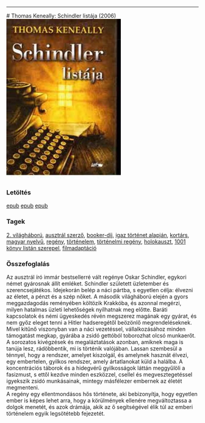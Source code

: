 <hr/>
# <a name="id_318">Thomas Keneally: Schindler listája (2006)</a>
<img src="https://github.com/BercziSandor/calibre_lib/raw/main/main/Keneally%2C%20Thomas/Schindler%20listaja%20%28318%29/cover.jpg" alt="cover" width="300"/>

### Letöltés
[epub](https://github.com/BercziSandor/calibre_lib/raw/main/main/Keneally%2C%20Thomas/Schindler%20listaja%20%28318%29/Schindler%20listaja%20-%20Keneally%2C%20Thomas%20%28Case%20Conflict%29.epub) 
 [epub](https://github.com/BercziSandor/calibre_lib/raw/main/main/Keneally%2C%20Thomas/Schindler%20listaja%20%28318%29/Schindler%20listaja%20-%20Keneally%2C%20Thomas.epub) 
 [epub](https://github.com/BercziSandor/calibre_lib/raw/main/main/Keneally%2C%20Thomas/Schindler%20listaja%20%28318%29/Schindler%20listaja%20-%20Thomas%20Keneally.epub)

### Tagek
[2. világháború](https://github.com/berczisandor/calibre_lib/blob/main/main/_tags/2.%20vil%c3%a1gh%c3%a1bor%c3%ba.md), [ausztrál szerző](https://github.com/berczisandor/calibre_lib/blob/main/main/_tags/ausztr%c3%a1l%20szerz%c5%91.md), [booker-díj](https://github.com/berczisandor/calibre_lib/blob/main/main/_tags/booker-d%c3%adj.md), [igaz történet alapján](https://github.com/berczisandor/calibre_lib/blob/main/main/_tags/igaz%20t%c3%b6rt%c3%a9net%20alapj%c3%a1n.md), [kortárs](https://github.com/berczisandor/calibre_lib/blob/main/main/_tags/kort%c3%a1rs.md), [magyar nyelvű](https://github.com/berczisandor/calibre_lib/blob/main/main/_tags/magyar%20nyelv%c5%b1.md), [regény](https://github.com/berczisandor/calibre_lib/blob/main/main/_tags/reg%c3%a9ny.md), [történelem](https://github.com/berczisandor/calibre_lib/blob/main/main/_tags/t%c3%b6rt%c3%a9nelem.md), [történelmi regény](https://github.com/berczisandor/calibre_lib/blob/main/main/_tags/t%c3%b6rt%c3%a9nelmi%20reg%c3%a9ny.md), [holokauszt](https://github.com/berczisandor/calibre_lib/blob/main/main/_tags/holokauszt.md), [1001 könyv listán szerepel](https://github.com/berczisandor/calibre_lib/blob/main/main/_tags/1001%20k%c3%b6nyv%20list%c3%a1n%20szerepel.md), [filmadaptáció](https://github.com/berczisandor/calibre_lib/blob/main/main/_tags/filmadapt%c3%a1ci%c3%b3.md)

### Összefoglalás
<div>
<p>Az ​ausztrál író immár bestsellerré vált regénye Oskar Schindler, egykori német gyárosnak állít emléket. Schindler született üzletember és szerencsejátékos. Idejekorán belép a náci pártba, s egyetlen célja: élvezni az életet, a pénzt és a szép nőket. A második világháború elején a gyors meggazdagodás reményében költözik Krakkóba, és azonnal megérzi, milyen hatalmas üzleti lehetőségek nyílhatnak meg előtte. Baráti kapcsolatok és némi ügyeskedés révén megszerez magának egy gyárat, és nem győz eleget tenni a Hitler hadseregétől beözönlő megrendeléseknek. Mivel kitűnő viszonyban van a náci vezetéssel, vállalkozásához minden támogatást megkap, gyárába a zsidó gettóból toborozhat olcsó munkaerőt.<br>A sorozatos kivégzések és megaláztatások azonban, amiknek maga is tanúja lesz, rádöbbentik, mi is történik valójában. Lassan szembesül a ténnyel, hogy a rendszer, amelyet kiszolgál, és amelynek hasznát élvezi, egy embertelen, gyilkos rendszer, amely ártatlanokat küld a halálba. A koncentrációs táborok és a hidegvérű gyilkosságok láttán meggyűlöli a fasizmust, s ettől kezdve minden eszközzel, csellel és megvesztegetéssel igyekszik zsidó munkásainak, mintegy másfélezer embernek az életét megmenteni.<br>A regény egy ellentmondásos hős története, aki bebizonyítja, hogy egyetlen ember is képes lehet arra, hogy a körülmények ellenére megváltoztassa a dolgok menetét, és azok drámája, akik az ő segítségével élik túl az emberi történelem egyik legsötétebb fejezetét.</p></div>


